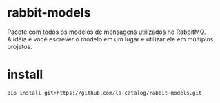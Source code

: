 # rabbit-models
Pacote com todos os modelos de mensagens utilizados no RabbitMQ.  
A idéia é você escrever o modelo em um lugar e utilizar ele em múltiplos projetos.  

# install
`pip install git+https://github.com/la-catalog/rabbit-models.git`  